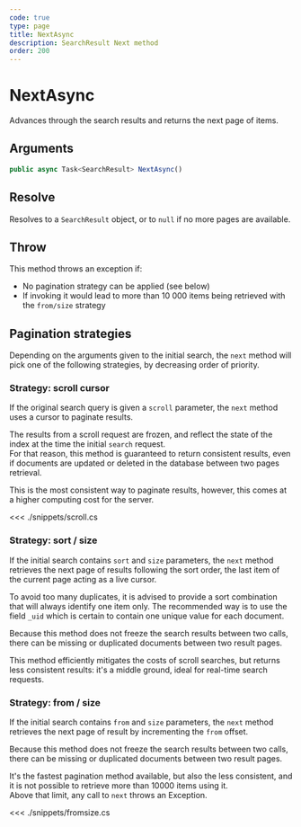 ```yaml
---
code: true
type: page
title: NextAsync
description: SearchResult Next method
order: 200
---
```


# NextAsync

Advances through the search results and returns the next page of items.

## Arguments

```js
public async Task<SearchResult> NextAsync()
```

## Resolve

Resolves to a `SearchResult` object, or to `null` if no more pages are available.

## Throw

This method throws an exception if:

- No pagination strategy can be applied (see below)
- If invoking it would lead to more than 10 000 items being retrieved with the `from/size` strategy

## Pagination strategies

Depending on the arguments given to the initial search, the `next` method will pick one of the following strategies, by decreasing order of priority.

### Strategy: scroll cursor

If the original search query is given a `scroll` parameter, the `next` method uses a cursor to paginate results.

The results from a scroll request are frozen, and reflect the state of the index at the time the initial `search` request.  
For that reason, this method is guaranteed to return consistent results, even if documents are updated or deleted in the database between two pages retrieval.

This is the most consistent way to paginate results, however, this comes at a higher computing cost for the server.

<<< ./snippets/scroll.cs

### Strategy: sort / size

If the initial search contains `sort` and `size` parameters, the `next` method retrieves the next page of results following the sort order, the last item of the current page acting as a live cursor.

To avoid too many duplicates, it is advised to provide a sort combination that will always identify one item only. The recommended way is to use the field `_uid` which is certain to contain one unique value for each document.

Because this method does not freeze the search results between two calls, there can be missing or duplicated documents between two result pages.

This method efficiently mitigates the costs of scroll searches, but returns less consistent results: it's a middle ground, ideal for real-time search requests.

### Strategy: from / size

If the initial search contains `from` and `size` parameters, the `next` method retrieves the next page of result by incrementing the `from` offset.

Because this method does not freeze the search results between two calls, there can be missing or duplicated documents between two result pages.

It's the fastest pagination method available, but also the less consistent, and it is not possible to retrieve more than 10000 items using it.  
Above that limit, any call to `next` throws an Exception.

<<< ./snippets/fromsize.cs
